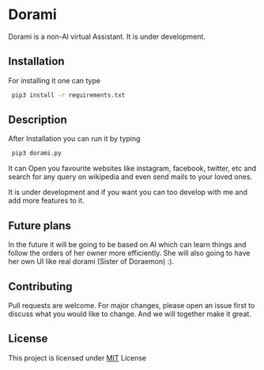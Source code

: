 # Dorami
Dorami is a non-AI virtual Assistant. It is under development.

## Installation

For installing it one can type

```bash
 pip3 install -r requirements.txt
```

## Description

After Installation you can run it by typing 
```bash
 pip3 dorami.py
```
It can Open you favourite websites like instagram, facebook, twitter, etc and search for any query on wikipedia and 
even send mails to your loved ones.

It is under development and if you want you can too develop with me and add more features to it.

## Future plans

In the future it will be going to be based on AI which can learn things and follow the orders  of her owner more efficiently.
She will also going to have her own UI like real dorami (Sister of Doraemon) :).


## Contributing
Pull requests are welcome. For major changes, please open an issue first to discuss what you would like to change.
And we will together make it great.

## License
This project is licensed under [MIT](https://choosealicense.com/licenses/mit/) License

